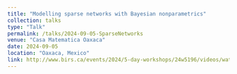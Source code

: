 ```yaml
---
title: "Modelling sparse networks with Bayesian nonparametrics"
collection: talks
type: "Talk"
permalink: /talks/2024-09-05-SparseNetworks
venue: "Casa Matematica Oaxaca"
date: 2024-09-05
location: "Oaxaca, Mexico"
link: http://www.birs.ca/events/2024/5-day-workshops/24w5196/videos/watch/202409050900-Panero.html
---
```


